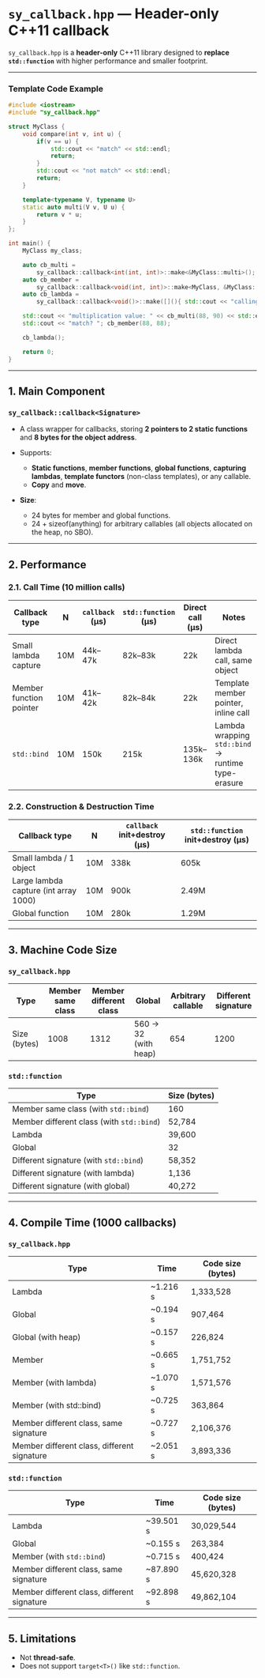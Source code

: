 # `sy_callback.hpp` — Header-only C++11 callback

`sy_callback.hpp` is a **header-only** C++11 library designed to **replace `std::function`** with higher performance and smaller footprint.

---

### Template Code Example

```cpp
#include <iostream>
#include "sy_callback.hpp"

struct MyClass {
    void compare(int v, int u) {
        if(v == u) {
            std::cout << "match" << std::endl;
            return;
        }
        std::cout << "not match" << std::endl;
        return;
    }

    template<typename V, typename U>
    static auto multi(V v, U u) {
        return v * u;
    }
};

int main() {
    MyClass my_class;

    auto cb_multi = 
        sy_callback::callback<int(int, int)>::make<&MyClass::multi>();
    auto cb_member = 
        sy_callback::callback<void(int, int)>::make<MyClass, &MyClass::compare>(&my_class);
    auto cb_lambda = 
        sy_callback::callback<void()>::make([](){ std::cout << "calling lambda" << std::endl;});

    std::cout << "multiplication value: " << cb_multi(88, 90) << std::endl;
    std::cout << "match? "; cb_member(88, 88);

    cb_lambda();

    return 0;
}
```

---

## 1. Main Component

### `sy_callback::callback<Signature>`

* A class wrapper for callbacks, storing **2 pointers to 2 static functions** and **8 bytes for the object address**.
* Supports:

  * **Static functions**, **member functions**, **global functions**, **capturing lambdas**, **template functors** (non-class templates), or any callable.
  * **Copy** and **move**.
* **Size**:

  * 24 bytes for member and global functions.
  * 24 + sizeof(anything) for arbitrary callables (all objects allocated on the heap, no SBO).

---

## 2. Performance

### 2.1. Call Time (10 million calls)

| Callback type           | N   | `callback` (µs) | `std::function` (µs) | Direct call (µs) | Notes                                              |
| ----------------------- | --- | --------------- | -------------------- | ---------------- | -------------------------------------------------- |
| Small lambda capture    | 10M | 44k–47k         | 82k–83k              | 22k              | Direct lambda call, same object                    |
| Member function pointer | 10M | 41k–42k         | 82k–84k              | 22k              | Template member pointer, inline call               |
| `std::bind`             | 10M | 150k            | 215k                 | 135k–136k        | Lambda wrapping `std::bind` → runtime type-erasure |

### 2.2. Construction & Destruction Time

| Callback type                         | N   | `callback` init+destroy (µs) | `std::function` init+destroy (µs) |
| ------------------------------------- | --- | ---------------------------- | --------------------------------- |
| Small lambda / 1 object               | 10M | 338k                         | 605k                              |
| Large lambda capture (int array 1000) | 10M | 900k                         | 2.49M                             |
| Global function                       | 10M | 280k                         | 1.29M                             |

---

## 3. Machine Code Size

### `sy_callback.hpp`

| Type         | Member same class | Member different class | Global               | Arbitrary callable | Different signature |
| ------------ | ----------------- | ---------------------- | -------------------- | ------------------ | ------------------- |
| Size (bytes) | 1008              | 1312                   | 560 → 32 (with heap) | 654                | 1200                |

### `std::function`

| Type                                      | Size (bytes) |
| ----------------------------------------- | ------------ |
| Member same class (with `std::bind`)      | 160          |
| Member different class (with `std::bind`) | 52,784       |
| Lambda                                    | 39,600       |
| Global                                    | 32           |
| Different signature (with `std::bind`)    | 58,352       |
| Different signature (with lambda)         | 1,136        |
| Different signature (with global)         | 40,272       |

---

## 4. Compile Time (1000 callbacks)

### `sy_callback.hpp`

| Type                                        | Time      | Code size (bytes) |
| ------------------------------------------- | --------- | ----------------- |
| Lambda                                      | \~1.216 s | 1,333,528         |
| Global                                      | \~0.194 s | 907,464           |
| Global (with heap)                          | \~0.157 s | 226,824           |
| Member                                      | \~0.665 s | 1,751,752         |
| Member (with lambda)                        | \~1.070 s | 1,571,576         |
| Member (with std::bind)                     | \~0.725 s | 363,864           |
| Member different class, same signature      | \~0.727 s | 2,106,376         |
| Member different class, different signature | \~2.051 s | 3,893,336         |

### `std::function`

| Type                                        | Time       | Code size (bytes) |
| ------------------------------------------- | ---------- | ----------------- |
| Lambda                                      | \~39.501 s | 30,029,544        |
| Global                                      | \~0.155 s  | 263,384           |
| Member (with `std::bind`)                   | \~0.715 s  | 400,424           |
| Member different class, same signature      | \~87.890 s | 45,620,328        |
| Member different class, different signature | \~92.898 s | 49,862,104        |

---

## 5. Limitations

* Not **thread-safe**.
* Does not support `target<T>()` like `std::function`.
